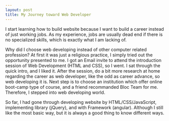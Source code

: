 ```yaml
---
layout: post
title: My Journey toward Web Developer
---
```

I start learning how to build website because I want to build a career instead of just working jobs. As my experience, jobs are usually dead end if there is no specialized skills, which is exactly what I am lacking of.
<!-- more -->

Why did I choose web developing instead of other computer related profession? At first it was just a religious practice, I simply tried out the opportunity presented to me. I got an Email invite to attend the introduction session of Web Development (HTML and CSS), so I went. I sat through the quick intro, and I liked it. After the session, do a bit more research at home regarding the career as web developer, like the odd as career advance, so web developing it is. Next step is to choose an institution which offer online boot-camp type of course, and a friend recommanded Bloc Team for me. Therefore, I stepped into web developing world.

So far, I had gone through developing website by HTML/CSS/JavaScript, implementing library (jQuery), and with Framework (angular). Although I still like the most basic way, but it is always a good thing to know different ways.

